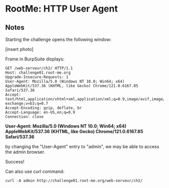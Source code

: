 # RootMe: HTTP User Agent

## Notes

Starting the challenge opens the following window:

[insert photo]

Frame in BurpSuite displays:
```
GET /web-serveur/ch2/ HTTP/1.1
Host: challenge01.root-me.org
Upgrade-Insecure-Requests: 1
User-Agent: Mozilla/5.0 (Windows NT 10.0; Win64; x64) AppleWebKit/537.36 (KHTML, like Gecko) Chrome/121.0.6167.85 Safari/537.36
Accept: text/html,application/xhtml+xml,application/xml;q=0.9,image/avif,image/webp,image/apng,*/*;q=0.8,application/signed-exchange;v=b3;q=0.7
Accept-Encoding: gzip, deflate, br
Accept-Language: en-US,en;q=0.9
Connection: close
```

**User-Agent: Mozilla/5.0 (Windows NT 10.0; Win64; x64) AppleWebKit/537.36 (KHTML, like Gecko) Chrome/121.0.6167.85 Safari/537.36**

by changing the "User-Agent" entry to "admin", we may be able to access the admin browser.

Success!


Can also use curl command:
```
curl -A admin http://challenge01.root-me.org/web-serveur/ch2/
```